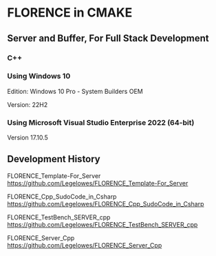 # FLORENCE in CMAKE
## Server and Buffer, For Full Stack Development
### C++

### Using Windows 10
Edition: Windows 10 Pro - System Builders OEM

Version: 22H2

### Using Microsoft Visual Studio Enterprise 2022 (64-bit) 

Version 17.10.5

## Development History
FLORENCE_Template-For_Server
https://github.com/Legelowes/FLORENCE_Template-For_Server

FLORENCE_Cpp_SudoCode_in_Csharp
https://github.com/Legelowes/FLORENCE_Cpp_SudoCode_in_Csharp

FLORENCE_TestBench_SERVER_cpp
https://github.com/Legelowes/FLORENCE_TestBench_SERVER_cpp

FLORENCE_Server_Cpp
https://github.com/Legelowes/FLORENCE_Server_Cpp
